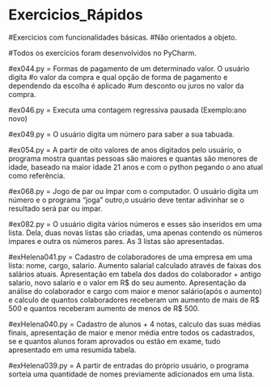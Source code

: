 # Exercicios_Rápidos

#Exercicios com funcionalidades básicas. 
#Não orientados a objeto. 

#Todos os exercícios foram desenvolvidos no PyCharm. 

#ex044.py = Formas de pagamento de um determinado valor. O usuário digita 
#o valor da compra e qual opção de forma de pagamento e dependendo da escolha é aplicado 
#um desconto ou juros no valor da compra. 

#ex046.py = Executa uma contagem regressiva pausada (Exemplo:ano novo) 

#ex049.py = O usuário digita um número para saber a sua tabuada. 

#ex054.py = A partir de oito valores de anos digitados pelo usuário, o programa mostra quantas 
pessoas são maiores e quantas são menores de idade, baseado na maior idade 21 anos e com o python
pegando o ano atual como referência. 

#ex068.py = Jogo de par ou ímpar com o computador. O usuário digita um número e o programa “joga” 
outro,o usuário deve tentar adivinhar se o resultado será par ou impar. 

#ex082.py = O usuário digita vários números e esses são inseridos em uma lista. Dela, duas novas listas 
são criadas, uma apenas contendo os números impares e outra os números pares. As 3 listas são apresentadas.

#exHelena041.py = Cadastro de colaboradores de uma empresa em uma lista: nome, cargo, salario. Aumento salarial 
calculado através de faixas dos salários atuais. Apresentação em tabela dos dados do colaborador + antigo salario, 
novo salario e o valor em R$ do seu aumento. Apresentação da análise do colaborador e cargo com maior e menor 
salário(após o aumento) e calculo de quantos colaboradores receberam um aumento de mais de R$ 500 e quantos 
receberam aumento de menos de R$ 500. 

#exHelena040.py = Cadastro de alunos + 4 notas, calculo das suas médias finais, apresentação de maior e menor média 
entre todos os cadastrados, se e quantos alunos foram aprovados ou estão em exame, tudo apresentado em uma resumida tabela. 

#exHelena039.py = A partir de entradas do próprio usuário, o programa sorteia uma quantidade de nomes previamente 
adicionados em uma lista. 
